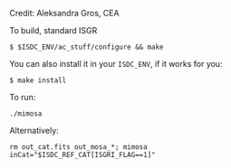 Credit: Aleksandra Gros, CEA

To build, standard ISGR

```
$ $ISDC_ENV/ac_stuff/configure && make
```

You can also install it in your `ISDC_ENV`, if it works for you:

```
$ make install
```


To run:

```
./mimosa
```

Alternatively:

```
rm out_cat.fits out_mosa_*; mimosa inCat="$ISDC_REF_CAT[ISGRI_FLAG==1]"
```
